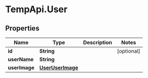 # TempApi.User

## Properties

Name | Type | Description | Notes
------------ | ------------- | ------------- | -------------
**id** | **String** |  | [optional] 
**userName** | **String** |  | 
**userImage** | [**UserUserImage**](UserUserImage.md) |  | 


